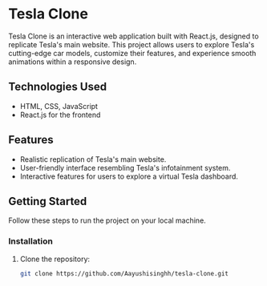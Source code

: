 # Tesla Clone

Tesla Clone is an interactive web application built with React.js, designed to replicate Tesla's main website. This project allows users to explore Tesla's cutting-edge car models, customize their features, and experience smooth animations within a responsive design.

## Technologies Used

- HTML, CSS, JavaScript
- React.js for the frontend

## Features

- Realistic replication of Tesla's main website.
- User-friendly interface resembling Tesla's infotainment system.
- Interactive features for users to explore a virtual Tesla dashboard.

## Getting Started

Follow these steps to run the project on your local machine.

### Installation

1. Clone the repository:

   ```bash
   git clone https://github.com/Aayushisinghh/tesla-clone.git
